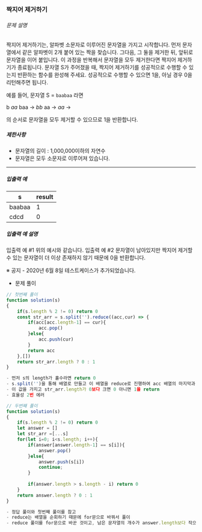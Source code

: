 ### 짝지어 제거하기

###### 문제 설명

짝지어 제거하기는, 알파벳 소문자로 이루어진 문자열을 가지고 시작합니다. 먼저 문자열에서 같은 알파벳이 2개 붙어 있는 짝을 찾습니다. 그다음, 그 둘을 제거한 뒤, 앞뒤로 문자열을 이어 붙입니다. 이 과정을 반복해서 문자열을 모두 제거한다면 짝지어 제거하기가 종료됩니다. 문자열 S가 주어졌을 때, 짝지어 제거하기를 성공적으로 수행할 수 있는지 반환하는 함수를 완성해 주세요. 성공적으로 수행할 수 있으면 1을, 아닐 경우 0을 리턴해주면 됩니다.

예를 들어, 문자열 S = `baabaa` 라면

b *aa* baa → *bb* aa → *aa* →

의 순서로 문자열을 모두 제거할 수 있으므로 1을 반환합니다.

##### 제한사항

- 문자열의 길이 : 1,000,000이하의 자연수
- 문자열은 모두 소문자로 이루어져 있습니다.

------

##### 입출력 예

| s      | result |
| ------ | ------ |
| baabaa | 1      |
| cdcd   | 0      |

##### 입출력 예 설명

입출력 예 #1
위의 예시와 같습니다.
입출력 예 #2
문자열이 남아있지만 짝지어 제거할 수 있는 문자열이 더 이상 존재하지 않기 때문에 0을 반환합니다.

※ 공지 - 2020년 6월 8일 테스트케이스가 추가되었습니다.



- 문제 풀이

```javascript
// 첫번째 풀이
function solution(s)
{
    if(s.length % 2 != 0) return 0
    const str_arr = s.split('').reduce((acc,cur) => {
        if(acc[acc.length-1] == cur){
            acc.pop()
        }else{
            acc.push(cur)
        }
        return acc
    },[])
    return str_arr.length ? 0 : 1
}

- 먼저 s의 length가 홀수라면 return 0
- s.split('')을 통해 배열로 만들고 이 배열을 reduce로 진행하여 acc 배열의 마지막과 cur이 같으면 acc.pop 아니라면 acc.push(cur)
- 이 값을 가지고 str_arr.length가 0보다 크면 0 아니면 1을 return
- 효율성 2번 에러

// 두번째 풀이
function solution(s)
{
    if(s.length % 2 != 0) return 0
    let answer = []
    let str_arr =[...s]
    for(let i=0; i<s.length; i++){
        if(answer[answer.length-1] == s[i]){
            answer.pop()
        }else{
            answer.push(s[i])
            continue;
        }
        
        if(answer.length > s.length - i) return 0
    }
    return answer.length ? 0 : 1
}

- 정답 풀이와 첫번째 풀이를 참고
- reduce는 배열을 순회하기 때문에 for문으로 바꿔서 풀이
- reduce 풀이를 for문으로 바꾼 것이고, 남은 문자열의 개수가 answer.length보다 작으면 return 0 조건을 추가 => 남은 문자열이 더 적다는 것은 answer의 값들이 다 사라지지 않는다는 것
```